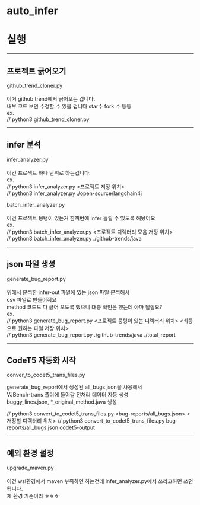# auto_infer


# 실행

---
프로젝트 긁어오기
---
github_trend_cloner.py <br><br>
이거 github trend에서 긁어오는 겁니다. <br>
내부 코드 보면 수정할 수 있을 겁니다 star수 fork 수 등등<br>
ex.<br>
// python3 github_trend_cloner.py

---
infer 분석
---
infer_analyzer.py<br><br>
이건 프로젝트 하나 단위로 하는겁니다.<br>
ex.<br>
// python3 infer_analyzer.py <프로젝트 저장 위치><br>
// python3 infer_analyzer.py ./open-source/langchain4j<br>

batch_infer_analyzer.py<br><br>
이건 프로젝트 뭉탱이 있는거 한꺼번에 infer 돌릴 수 있도록 해놨어요<br>
ex.<br>
// python3 batch_infer_analyzer.py <프로젝트 디렉터리 모음 저장 위치><br>
// python3 batch_infer_analyzer.py ./github-trends/java<br>

---
json 파일 생성
---

generate_bug_report.py<br><br>
위에서 분석한 infer-out 파일에 있는 json 파일 분석해서<br>
csv 파일로 만들어줘요<br>
method 코드도 다 긁어 오도록 했으니 대충 확인은 했는데 아마 될껄요?<br>
ex.<br>
// python3 generate_bug_report.py  <프로젝트 뭉텅이 있는 디렉터리 위치> <최종으로 원하는 파일 저장 위치> <br>
// python3 generate_bug_report.py ./github-trends/java ./total_report

---
CodeT5 자동화 시작
---

conver_to_codet5_trans_files.py<br>

generate_bug_report에서 생성된 all_bugs.json을 사용해서<br>
VJBench-trans 폴더에 들어갈 전처리 데이터 자동 생성<br>
buggy_lines.json, *_original_method.java 생성<br>

// python3 convert_to_codet5_trans_files.py <bug-reports/all_bugs.json> <저장할 디렉터리 위치>
// python3 convert_to_codet5_trans_files.py bug-reports/all_bugs.json codet5-output




---
예외 환경 설정
---

upgrade_maven.py <br><br>
이건 wsl환경에서 maven 부족하면 하는건데 infer_analyzer.py에서 쓰라고하면 쓰면 됩니다.<br>
제 환경 기준이라 ㅎㅎㅎ<br>
